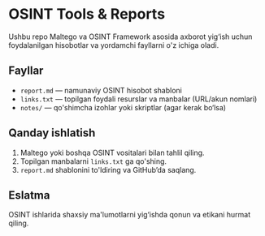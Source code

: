 # OSINT Tools & Reports

Ushbu repo Maltego va OSINT Framework asosida axborot yig‘ish uchun foydalanilgan hisobotlar va yordamchi fayllarni o'z ichiga oladi.

## Fayllar
- `report.md` — namunaviy OSINT hisobot shabloni
- `links.txt` — topilgan foydali resurslar va manbalar (URL/akun nomlari)
- `notes/` — qo'shimcha izohlar yoki skriptlar (agar kerak bo‘lsa)

## Qanday ishlatish
1. Maltego yoki boshqa OSINT vositalari bilan tahlil qiling.
2. Topilgan manbalarni `links.txt` ga qo'shing.
3. `report.md` shablonini to'ldiring va GitHub’da saqlang.

## Eslatma
OSINT ishlarida shaxsiy ma'lumotlarni yig‘ishda qonun va etikani hurmat qiling.
